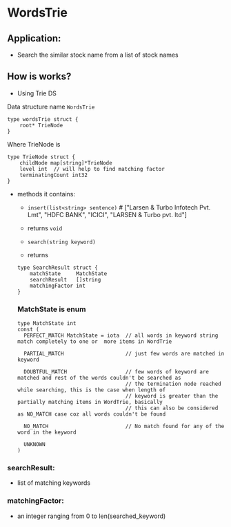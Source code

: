 # WordsTrie

## Application:
- Search the similar stock name from a list of stock names

## How is works?
- Using Trie DS

Data structure name `WordsTrie`

```
type wordsTrie struct {
	root* TrieNode
}
```

Where TrieNode is
```
type TrieNode struct {
	childNode map[string]*TrieNode
	level int  // will help to find matching factor
	terminatingCount int32
}
```

- methods it contains:
    - `insert(list<string> sentence)` # ["Larsen & Turbo Infotech Pvt. Lmt", "HDFC BANK", "ICICI", "LARSEN & Turbo pvt. ltd"]
    - returns `void`
    
    - `search(string keyword)`
    - returns
    ```
    type SearchResult struct {
        matchState     MatchState
        searchResult   []string
        matchingFactor int
    }
    ```
  
  ### MatchState is enum 
  ```
  type MatchState int
  const (
  	PERFECT_MATCH MatchState = iota  // all words in keyword string match completely to one or  more items in WordTrie
  
  	PARTIAL_MATCH					 // just few words are matched in keyword
  
  	DOUBTFUL_MATCH					 // few words of keyword are matched and rest of the words couldn't be searched as
  									 // the termination node reached while searching, this is the case when length of
  									 // keyword is greater than the partially matching items in WordTrie, basically
  									 // this can also be considered as NO_MATCH case coz all words couldn't be found
  
  	NO_MATCH						 // No match found for any of the word in the keyword
  
  	UNKNOWN
  )
  ```

### searchResult:
- list of matching keywords

### matchingFactor:
- an integer ranging from 0 to len(searched_keyword)
